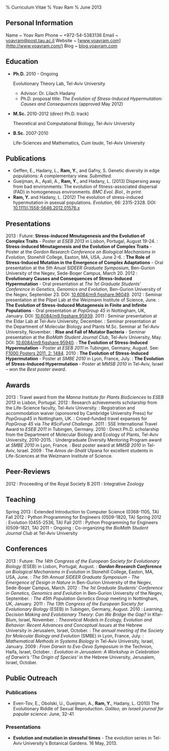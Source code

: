 % Curriculum Vitae 
% Yoav Ram
% June 2013

## Personal Information

Name
  ~ Yoav Ram
Phone
  ~ +972-54-5383136
Email
  ~ yoavram@post.tau.ac.il
Website
  ~ [www.yoavram.com](http://www.yoavram.com/)
Blog
  ~ [blog.yoavram.com](http://blog.yoavram.com/)

## Education

*   **Ph.D.** 2010 - Ongoing

    Evolutionary Theory Lab, Tel-Aviv University

    -   Advisor: Dr. Lilach Hadany
    -   Ph.D. proposal title: *The Evolution of Stress-Induced Hypermutation: Causes and Consequences* (approved May 2012)

*   **M.Sc.** 2010-2012 (direct Ph.D. track)

    Theoretical and Computational Biology, Tel-Aviv University

*   **B.Sc.** 2007-2010

    Life-Sciences and Mathematics, *Cum laude*, Tel-Aviv University

## Publications

*   Geffen, E., Hadany, L., **Ram, Y.**, and Gafny, S. Genetic diversity in edge populations: A complementary view. *Submitted*.
*   Gueijman, A., Ayali, A., **Ram, Y.**, and Hadany, L. (2013) Dispersing away from bad environments: The evolution of fitness-associated dispersal (FAD) in homogeneous environments. *BMC Evol. Biol.*, *In print*.
*   **Ram, Y.** and Hadany, L. (2012) The evolution of stress-induced hypermutation in asexual populations. *Evolution*, 66: 2315-2328. DOI: [10.1111/j.1558-5646.2012.01576.x](http://onlinelibrary.wiley.com/doi/10.1111/j.1558-5646.2012.01576.x/abstract)

## Presentations
2013
:   Future: **Stress-induced Mmutagenesis and the Evolution of Complex Traits** - Poster at *ESEB 2013* in Lisbon, Portugal, August 19-24.
:   **Stress-induced Mmutagenesis and the Evolution of Complex Traits** - Poster at the *Gordon Research Conference on Biological Mechanisms in Evolution*, Stonehill College, Easton, MA, USA, June 2-6.
:   **The Role of Stress-Induced Mutation in the Emergence of Complex Adaptations** - Oral presentation at the *5th Anual SIDEER Graduate Symposium*, Ben-Gurion University of the Negev, Sede-Boqer Campus, March 20.
2012
:    **Evolutionary Causes and Consequences of Stress-Induced Hypermutation** - Oral presentation at *The 1st Graduate Students' Conference in Genetics, Genomics and Evolution*, Ben-Gurion University of the Negev, September 23. DOI: [10.6084/m9.figshare.96049](http://dx.doi.org/10.6084/m9.figshare.96049).
2012
:    Seminar presentation at the Pilpel Lab at the Weizmann Institute of Science, June.
:    **The Evolution of Stress-Induced Mutagenesis in Finite and Infinite Populations** - Oral presentation at *PopGroup 45* in Nottingham, UK, January. DOI: [10.6084/m9.figshare.95939](http://dx.doi.org/10.6084/m9.figshare.96049).
2011
:    Seminar presentation at the Eldar Lab at Tel-Aviv University, December.
:    Seminar presentation at the Department of Molecular Biology and Plants M.Sc. Seminar at Tel-Aviv University, November.
:    **Rise and Fall of Mutator Bacteria** - Seminar presentation at the *BioMath Student Journal Club*, Tel-Aviv University, May. DOI: [10.6084/m9.figshare.95940](http://dx.doi.org/10.6084/m9.figshare.95940).
:    **The Evolution of Stress-Induced Hypermutation** - Poster at *ESEB 2011* in Tubingen, Germany, August. See: [F1000 Posters 2011, 2: 1484](http://f1000.com/posters/browse/summary/2211).
2010
:    **The Evolution of Stress-Induced Hypermutation** - Poster at *SMBE 2010* in Lyon, France, July.
:    **The Evolution of Stress-Induced Hypermutation** - Poster at *MMSB 2010* in Tel-Aviv, Israel – won the *Best poster award*.

## Awards

2013
:    Travel award from the *Manna Institute for Plants BioSciences* to *ESEB 2013* in Lisbon, Portugal.
2012
:    Research achievements scholarship from the Life-Science faculty, Tel-Aviv University.
:    Registration and accommodation waiver (sponsored by Cambridge University Press) for *PopGroup45* in Nottingham, UK.
:    Crowd-funded travel expanses for *PopGroup 45* via *The #SciFund Challenge*.
2011
:    SSE International Travel Award to *ESEB 2011* in Tubingen, Germany.
2010
:    Direct Ph.D. scholarship from the Department of Molecular Biology and Ecology of Plants, Tel-Aviv University, 2010-2015.
:    Undergraduate Diversity Mentoring Program award at *SMBE 2010* in Lyon, France.
:    Best poster award at *MMSB 2010* in Tel-Aviv, Israel.
2009
:    The *Amos de-Shalit* Ulpana for excellent students in Life-Sciences at the Weizmann Institute of Science.

## Peer-Reviews

2012
:    Proceeding of the Royal Society B
2011
:    Integrative Zoology

## Teaching

Spring 2013
:    Extended Introduction to Computer Science (0368-1105, TA)
Fall 2012 
:    Python Programming for Engineers (0509-1820, TA)
Spring 2012
:    Evolution (0455-2536, TA)
Fall 2011 
:    Python Programming for Engineers (0509-1821, TA)
2011 - Ongoing 
:    Co-organizing the *BioMath Student Journal Club* at Tel-Aviv University

## Conferences
2013
:    Future: *The 14th Congress of the European Society for Evolutionary Biology* (ESEB) in Lisbon, Portugal, August.
:    ***Gordon Research Conference** on Biological Mechanisms in Evolution* in Stonehill College, Easton, MA, USA, June.
:    *The 5th Annual SIDEER Graduate Symposium - The Emergence of Design in Nature* in Ben-Gurion University of the Negev, Sede-Boqer Campus, March.
2012
:    *The 1st Graduate Students' Conference in Genetics, Genomics and Evolution* in Ben-Gurion University of the Negev, September.
:    *The 45th Population Genetics Group* meeting in Nottingham, UK, January.
2011
:    *The 13th Congress of the European Society for Evolutionary Biology* (ESEB) in Tubingen, Germany, August.
2010
:    *Learning, Decision Making and Evolutionary Theory: Can We Bridge the Gap?* in Kfar-Blum, Israel, November.
:    *Theoretical Models in Ecology, Evolution and Behavior: Recent Advances and Conceptual Issues* at the Hebrew University in Jerusalem, Israel, October.
:    *The annual meeting of the Society for Molecular Biology and Evolution* (SMBE) in Lyon, France, July.
:    *Mathematical Methods in Systems Biology* in Tel-Aviv University, Israel, January.
2009
:    *From Darwin to Evo-Devo Symposium* in the Technion, Haifa, Israel, October.
:    *Evolution in Jerusalem: A Workshop in Celebration of Darwin’s ‘The Origin of Species’* in the Hebrew University, Jerusalem, Israel, October.

## Public Outreach

### Publications

*   Even-Tov, E., Obolski, U., Gueijman, A., **Ram, Y.**, Hadany, L. (2010) The Evolutionary Riddle of Sexual Reproduction. *Galileo, an Israeli journal for popular science*: June, 32-41

### Presentations

* **Evolution and mutation in stressful times** - The evolution series in Tel-Aviv University's Botanical Gardens. 16 May, 2013.